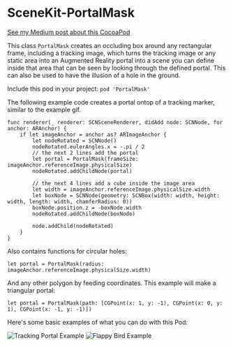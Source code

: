 # SceneKit-PortalMask

[See my Medium post about this CocoaPod](https://link.medium.com/4LK2PReBXR)

This class `PortalMask` creates an occluding box around any rectangular frame, including a tracking image, which turns the tracking image or any static area into an Augmented Reality portal into a scene you can define inside that area that can be seen by looking through the defined portal.
This can also be used to have the illusion of a hole in the ground.

Include this pod in your project:
`pod 'PortalMask'`

The following example code creates a portal ontop of a tracking marker, similar to the example gif.

```
func renderer(_ renderer: SCNSceneRenderer, didAdd node: SCNNode, for anchor: ARAnchor) {
	if let imageAnchor = anchor as? ARImageAnchor {
		let nodeRotated = SCNNode()
		nodeRotated.eulerAngles.x = -.pi / 2
		// the next 2 lines add the portal
		let portal = PortalMask(frameSize: imageAnchor.referenceImage.physicalSize)
		nodeRotated.addChildNode(portal)

		// the next 4 lines add a cube inside the image area
		let width = imageAnchor.referenceImage.physicalSize.width
		let boxNode = SCNNode(geometry: SCNBox(width: width, height: width, length: width, chamferRadius: 0))
		boxNode.position.z = -boxNode.width
		nodeRotated.addChildNode(boxNode)

		node.addChild(nodeRotated)
	}
}

```

Also contains functions for circular holes:
```
let portal = PortalMask(radius: imageAnchor.referenceImage.physicalSize.width)
```
And any other polygon by feeding coordinates. This example will make a triangular portal:
```
let portal = PortalMask(path: [CGPoint(x: 1, y: -1), CGPoint(x: 0, y: 1), CGPoint(x: -1, y: -1)])
```

Here's some basic examples of what you can do with this Pod:

![Tracking Portal Example](https://github.com/maxxfrazer/SceneKit-PortalMask/blob/master/media/PortalMask-example.gif)
![Flappy Bird Example](https://github.com/maxxfrazer/SceneKit-PortalMask/blob/master/media/PortalMask-FlappyBird.gif)
